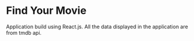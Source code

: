 # Find Your Movie

Application build using React.js. All the data displayed in the application are from tmdb api.
